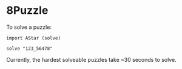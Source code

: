 8Puzzle
=======

To solve a puzzle:

    import AStar (solve)
    
    solve "123_56478"
    
Currently, the hardest solveable puzzles take ~30 seconds to solve.
